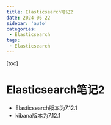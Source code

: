 ```yaml
---
title: Elasticsearch笔记2
date: 2024-06-22
sidebar: 'auto'
categories: 
 - Elasticsearch
tags:
 - Elasticsearch
---
```


[toc]

# Elasticsearch笔记2

- Elasticsearch版本为7.12.1
- kibana版本为7.12.1

## 